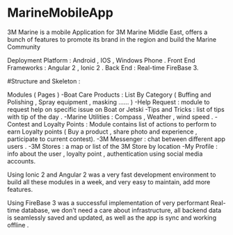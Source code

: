 # MarineMobileApp

3M Marine is a mobile Application for 3M Marine Middle East, offers a bunch of features to promote its brand in the region and build the Marine Community




Deployment Platform :  Android , IOS , Windows Phone .
Front End Frameworks : Angular 2 , Ionic 2 .
Back End : Real-time FireBase 3.


#Structure and Skeleton :

Modules ( Pages )
-Boat Care Products :  List By Category ( Buffing and Polishing , Spray equipment , masking …... )
-Help Request : module to request help on specific issue on Boat or Jetski
-Tips and Tricks : list of tips with tip of the day .
-Marine Utilities : Compass , Weather , wind speed .
-Contest and Loyalty Points : Module contains list of actions to perform to earn Loyalty points ( Buy a product , share photo and experience , participate to current contest).
-3M Messenger : chat between different app users .
-3M Stores : a map or list of the 3M Store by location
-My Profile : info about the user , loyalty point , authentication using social media accounts.


Using Ionic 2 and Angular 2 was a very fast development environment to build all these modules in a week, and very easy to maintain, add more features.

Using FireBase 3 was a successful implementation of very performant Real-time database, we don't need a care about infrastructure, all backend data is seamlessly saved and updated, as well as the app is sync and working offline .
